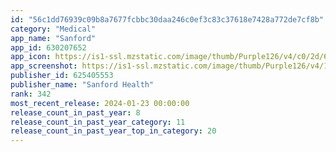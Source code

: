 ```yaml
---
id: "56c1dd76939c09b8a7677fcbbc30daa246c0ef3c83c37618e7428a772de7cf8b"
category: "Medical"
app_name: "Sanford"
app_id: 630207652
app_icon: https://is1-ssl.mzstatic.com/image/thumb/Purple126/v4/c0/2d/67/c02d6730-f270-8ede-2c48-800e5cc46f88/AppIcon-1x_U007emarketing-0-10-0-85-220.png/1024x1024bb.png
app_screenshot: https://is1-ssl.mzstatic.com/image/thumb/Purple126/v4/1f/32/fe/1f32fe98-acb2-1baa-3d55-8d288e70bb82/4a9f789a-c0b1-4c75-a6e1-4fd9e47a61b9_Simulator_Screen_Shot_-_iPhone_12_Pro_Max_-_2022-06-06_at_13.37.04.png/1284x2778bb.png
publisher_id: 625405553
publisher_name: "Sanford Health"
rank: 342
most_recent_release: 2024-01-23 00:00:00
release_count_in_past_year: 8
release_count_in_past_year_category: 11
release_count_in_past_year_top_in_category: 20
---
```

